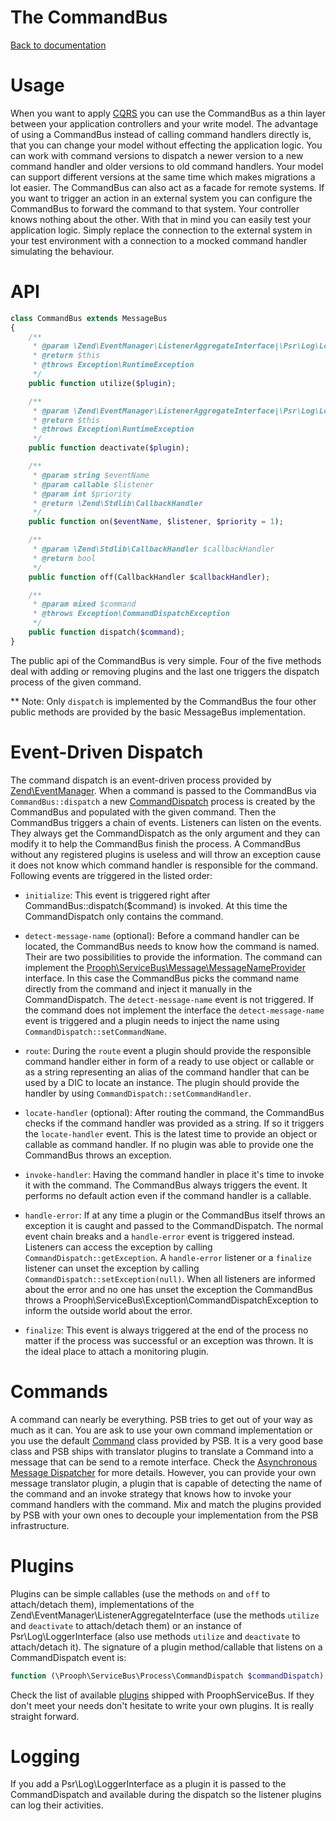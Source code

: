 The CommandBus
==============

[Back to documentation](../README.md#documentation)

# Usage

When you want to apply [CQRS](http://cqrs.files.wordpress.com/2010/11/cqrs_documents.pdf) you can use
the CommandBus as a thin layer between your application controllers and your write model.
The advantage of using a CommandBus instead of calling command handlers directly is, that you can change your model without effecting
the application logic. You can work with command versions to dispatch a newer version to a new command handler and older
versions to old command handlers. Your model can support different versions at the same time which makes migrations a lot easier.
The CommandBus can also act as a facade for remote systems. If you want to
trigger an action in an external system you can configure the CommandBus to forward the command to that system. Your controller knows
nothing about the other. With that in mind you can easily test your application logic. Simply replace the connection to the
external system in your test environment with a connection to a mocked command handler simulating the behaviour.

# API

```php
class CommandBus extends MessageBus
{
    /**
     * @param \Zend\EventManager\ListenerAggregateInterface|\Psr\Log\LoggerInterface $plugin
     * @return $this
     * @throws Exception\RuntimeException
     */
    public function utilize($plugin);

    /**
     * @param \Zend\EventManager\ListenerAggregateInterface|\Psr\Log\LoggerInterface $plugin
     * @return $this
     * @throws Exception\RuntimeException
     */
    public function deactivate($plugin);

    /**
     * @param string $eventName
     * @param callable $listener
     * @param int $priority
     * @return \Zend\Stdlib\CallbackHandler
     */
    public function on($eventName, $listener, $priority = 1);

    /**
     * @param \Zend\Stdlib\CallbackHandler $callbackHandler
     * @return bool
     */
    public function off(CallbackHandler $callbackHandler);

    /**
     * @param mixed $command
     * @throws Exception\CommandDispatchException
     */
    public function dispatch($command);
}
```

The public api of the CommandBus is very simple. Four of the five methods deal with adding or removing plugins and the last
one triggers the dispatch process of the given command.

** Note: Only `dispatch` is implemented by the CommandBus the four other public methods are provided by the basic MessageBus implementation.

# Event-Driven Dispatch

The command dispatch is an event-driven process provided by [Zend\EventManager](http://framework.zend.com/manual/2.0/en/modules/zend.event-manager.event-manager.html).
When a command is passed to the CommandBus via `CommandBus::dispatch` a new [CommandDispatch](../src/Prooph/ServiceBus/Process/CommandDispatch.php) process is created by the CommandBus and populated with the given command.
Then the CommandBus triggers a chain of events. Listeners can listen on the events. They always get the CommandDispatch as the only argument and they can
modify it to help the CommandBus finish the process. A CommandBus without any registered plugins is useless and will throw an exception cause
it does not know which command handler is responsible for the command.
Following events are triggered in the listed order:

- `initialize`: This event is triggered right after CommandBus::dispatch($command) is invoked. At this time the CommandDispatch only contains the command.

- `detect-message-name` (optional): Before a command handler can be located, the CommandBus needs to know how the command is named. Their are two
possibilities to provide the information. The command can implement the [Prooph\ServiceBus\Message\MessageNameProvider](../src/Prooph/ServiceBus/Message/MessageNameProvider.php) interface.
In this case the CommandBus picks the command name directly from the command and inject it manually in the CommandDispatch. The `detect-message-name` event is not triggered. If the command
does not implement the interface the `detect-message-name` event is triggered and a plugin needs to inject the name using `CommandDispatch::setCommandName`.

- `route`: During the `route` event a plugin should provide the responsible command handler either in form of a ready to use object or callable or as a string
representing an alias of the command handler that can be used by a DIC to locate an instance. The plugin should provide the handler by using
`CommandDispatch::setCommandHandler`.

- `locate-handler` (optional): After routing the command, the CommandBus checks if the command handler was provided as a string. If so it triggers the
`locate-handler` event. This is the latest time to provide an object or callable as command handler. If no plugin was able to provide one the CommandBus throws an exception.

- `invoke-handler`: Having the command handler in place it's time to invoke it with the command. The CommandBus always triggers the event. It performs no default action even if the
command handler is a callable.

- `handle-error`: If at any time a plugin or the CommandBus itself throws an exception it is caught and passed to the CommandDispatch. The normal event chain breaks and a
`handle-error` event is triggered instead. Listeners can access the exception by calling `CommandDispatch::getException`.
A `handle-error` listener or a `finalize` listener can unset the exception by calling `CommandDispatch::setException(null)`.
When all listeners are informed about the error and no one has unset the exception the CommandBus throws a Prooph\ServiceBus\Exception\CommandDispatchException to inform the outside world about the error.

- `finalize`: This event is always triggered at the end of the process no matter if the process was successful or an exception was thrown. It is the ideal place to
attach a monitoring plugin.

# Commands

A command can nearly be everything. PSB tries to get out of your way as much as it can. You are ask to use your own command implementation or you use the
default [Command](../src/Prooph/ServiceBus/Command.php) class provided by PSB. It is a very good base class and PSB ships with translator plugins to translate a Command into a message
that can be send to a remote interface. Check the [Asynchronous Message Dispatcher](message_dispatcher.md) for more details. However, you can provide
your own message translator plugin, a plugin that is capable of detecting the name of the command and an invoke strategy that knows how to invoke
your command handlers with the command. Mix and match the plugins provided by PSB with your own ones to decouple your implementation from the PSB infrastructure.

# Plugins

Plugins can be simple callables (use the methods `on` and `off` to attach/detach them), implementations of the
Zend\EventManager\ListenerAggregateInterface (use the methods `utilize` and `deactivate` to attach/detach them) or an instance of
Psr\Log\LoggerInterface (also use methods `utilize` and `deactivate` to attach/detach it).
The signature of a plugin method/callable that listens on a CommandDispatch event is:

```php
function (\Prooph\ServiceBus\Process\CommandDispatch $commandDispatch) {};
```

Check the list of available [plugins](plugins.md) shipped with ProophServiceBus. If they don't meet your needs don't hesitate to write your
own plugins. It is really straight forward.

# Logging

If you add a Psr\Log\LoggerInterface as a plugin it is passed to the CommandDispatch and available during the dispatch so the
listener plugins can log their activities.





